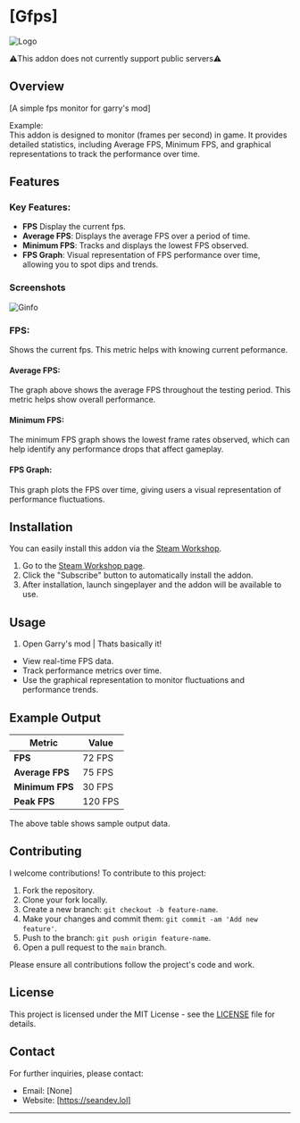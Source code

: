 <h1>[Gfps]</h1>

![Logo](https://github.com/user-attachments/assets/4ce70a1a-c106-4d9b-9cfc-40b5255496bc)

⚠️This addon does not currently support public servers⚠️
## Overview

[A simple fps monitor for garry's mod]

Example:  
This addon is designed to monitor (frames per second) in game. It provides detailed statistics, including Average FPS, Minimum FPS, and graphical representations to track the performance over time.

## Features

### Key Features:
- **FPS** Display the current fps.
- **Average FPS**: Displays the average FPS over a period of time.
- **Minimum FPS**: Tracks and displays the lowest FPS observed.
- **FPS Graph**: Visual representation of FPS performance over time, allowing you to spot dips and trends.

### Screenshots
![Ginfo](https://github.com/user-attachments/assets/5501e7e8-aa05-4fdc-b4c9-e7df79f194e6)


### FPS:
Shows the current fps. This metric helps with knowing current peformance.

#### Average FPS:

The graph above shows the average FPS throughout the testing period. This metric helps show overall performance.

#### Minimum FPS:
The minimum FPS graph shows the lowest frame rates observed, which can help identify any performance drops that affect gameplay.

#### FPS Graph: 
This graph plots the FPS over time, giving users a visual representation of performance fluctuations.

## Installation

You can easily install this addon via the [Steam Workshop](https://steamcommunity.com/sharedfiles/filedetails/?id=3401664692).

1. Go to the [Steam Workshop page](https://steamcommunity.com/sharedfiles/filedetails/?id=3401664692).
2. Click the "Subscribe" button to automatically install the addon.
3. After installation, launch singeplayer and the addon will be available to use.

## Usage
1. Open Garry's mod | Thats basically it!

- View real-time FPS data.
- Track performance metrics over time.
- Use the graphical representation to monitor fluctuations and performance trends.

## Example Output

| Metric          | Value        |
|-----------------|--------------|
| **FPS**         | 72 FPS       |
| **Average FPS** | 75 FPS       |
| **Minimum FPS** | 30 FPS       |
| **Peak FPS**    | 120 FPS      |
The above table shows sample output data.

## Contributing

I welcome contributions! To contribute to this project:

1. Fork the repository.
2. Clone your fork locally.
3. Create a new branch: `git checkout -b feature-name`.
4. Make your changes and commit them: `git commit -am 'Add new feature'`.
5. Push to the branch: `git push origin feature-name`.
6. Open a pull request to the `main` branch.

Please ensure all contributions follow the project's code and work.

## License

This project is licensed under the MIT License - see the [LICENSE](LICENSE) file for details.

## Contact

For further inquiries, please contact:

- Email: [None]
- Website: [https://seandev.lol]

---
